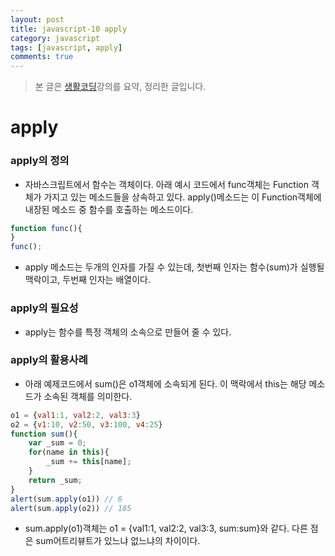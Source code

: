 ```yaml
---
layout: post
title: javascript-10 apply
category: javascript
tags: [javascript, apply]
comments: true
---
```


> 본 글은 [생활코딩](https://opentutorials.org/course/743/6550)강의를 요약, 정리한 글입니다.  

# apply

### apply의 정의

- 자바스크립트에서 함수는 객체이다. 아래 예시 코드에서 func객체는 Function 객체가 가지고 있는 메소드들을 상속하고 있다. apply()메소드는 이 Function객체에 내장된 메소드 중 함수를 호출하는 메소드이다.

```javascript
function func(){
}
func();
```

- apply 메소드는 두개의 인자를 가질 수 있는데, 첫번째 인자는 함수(sum)가 실행될 맥락이고, 두번째 인자는 배열이다.

### apply의 필요성

- apply는 함수를 특정 객체의 소속으로 만들어 줄 수 있다.

### apply의 활용사례

- 아래 예제코드에서 sum()은 o1객체에 소속되게 된다. 이 맥락에서 this는 해당 메소드가 소속된 객체를 의미한다.

```javascript
o1 = {val1:1, val2:2, val3:3}
o2 = {v1:10, v2:50, v3:100, v4:25}
function sum(){
    var _sum = 0;
    for(name in this){
        _sum += this[name];
    }
    return _sum;
}
alert(sum.apply(o1)) // 6
alert(sum.apply(o2)) // 185

```

- sum.apply(o1)객체는 o1 = {val1:1, val2:2, val3:3, sum:sum}와 같다. 다른 점은 sum어트리뷰트가 있느냐 없느냐의 차이이다.

